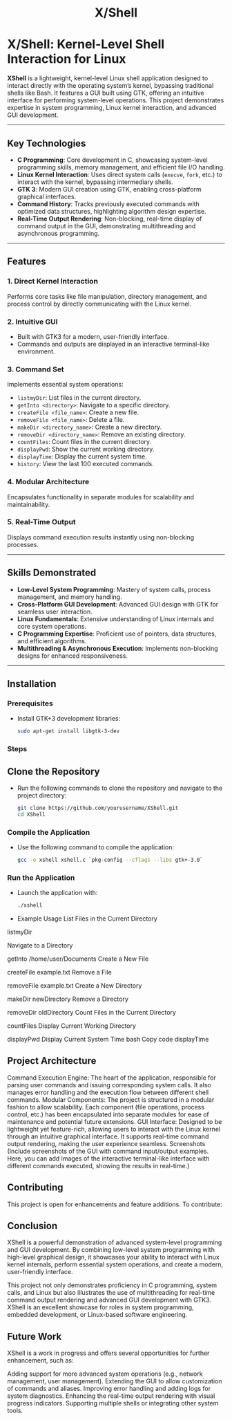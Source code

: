 
<p align="center"><h1 align="center">X/Shell</h1></p>


# **X/Shell: Kernel-Level Shell Interaction for Linux**
**XShell** is a lightweight, kernel-level Linux shell application designed to interact directly with the operating system’s kernel, bypassing traditional shells like Bash. It features a GUI built using GTK, offering an intuitive interface for performing system-level operations. This project demonstrates expertise in system programming, Linux kernel interaction, and advanced GUI development.

---

## **Key Technologies**
- **C Programming**: Core development in C, showcasing system-level programming skills, memory management, and efficient file I/O handling.
- **Linux Kernel Interaction**: Uses direct system calls (`execve`, `fork`, etc.) to interact with the kernel, bypassing intermediary shells.
- **GTK 3**: Modern GUI creation using GTK, enabling cross-platform graphical interfaces.
- **Command History**: Tracks previously executed commands with optimized data structures, highlighting algorithm design expertise.
- **Real-Time Output Rendering**: Non-blocking, real-time display of command output in the GUI, demonstrating multithreading and asynchronous programming.

---

## **Features**

### **1. Direct Kernel Interaction**
Performs core tasks like file manipulation, directory management, and process control by directly communicating with the Linux kernel.

### **2. Intuitive GUI**
- Built with GTK3 for a modern, user-friendly interface.
- Commands and outputs are displayed in an interactive terminal-like environment.

### **3. Command Set**
Implements essential system operations:
- `listmyDir`: List files in the current directory.
- `getInto <directory>`: Navigate to a specific directory.
- `createFile <file_name>`: Create a new file.
- `removeFile <file_name>`: Delete a file.
- `makeDir <directory_name>`: Create a new directory.
- `removeDir <directory_name>`: Remove an existing directory.
- `countFiles`: Count files in the current directory.
- `displayPwd`: Show the current working directory.
- `displayTime`: Display the current system time.
- `history`: View the last 100 executed commands.

### **4. Modular Architecture**
Encapsulates functionality in separate modules for scalability and maintainability.

### **5. Real-Time Output**
Displays command execution results instantly using non-blocking processes.

---

## **Skills Demonstrated**

- **Low-Level System Programming**: Mastery of system calls, process management, and memory handling.
- **Cross-Platform GUI Development**: Advanced GUI design with GTK for seamless user interaction.
- **Linux Fundamentals**: Extensive understanding of Linux internals and core system operations.
- **C Programming Expertise**: Proficient use of pointers, data structures, and efficient algorithms.
- **Multithreading & Asynchronous Execution**: Implements non-blocking designs for enhanced responsiveness.

---

## **Installation**

### **Prerequisites**
- Install GTK+3 development libraries:
  ```bash
  sudo apt-get install libgtk-3-dev

### **Steps**
## **Clone the Repository**
- Run the following commands to clone the repository and navigate to the project directory:
  ```bash
  git clone https://github.com/yourusername/XShell.git
  cd XShell

### **Compile the Application**
- Use the following command to compile the application:
  ```bash
  gcc -o xshell xshell.c `pkg-config --cflags --libs gtk+-3.0`


### **Run the Application**
- Launch the application with:
  ```bash
  ./xshell
- Example Usage
List Files in the Current Directory

listmyDir

Navigate to a Directory

getInto /home/user/Documents
Create a New File

createFile example.txt
Remove a File

removeFile example.txt
Create a New Directory

makeDir newDirectory
Remove a Directory

removeDir oldDirectory
Count Files in the Current Directory

countFiles
Display Current Working Directory

displayPwd
Display Current System Time
bash
Copy code
displayTime


## **Project Architecture**
Command Execution Engine: The heart of the application, responsible for parsing user commands and issuing corresponding system calls. It also manages error handling and the execution flow between different shell commands.
Modular Components: The project is structured in a modular fashion to allow scalability. Each component (file operations, process control, etc.) has been encapsulated into separate modules for ease of maintenance and potential future extensions.
GUI Interface: Designed to be lightweight yet feature-rich, allowing users to interact with the Linux kernel through an intuitive graphical interface. It supports real-time command output rendering, making the user experience seamless.
Screenshots
(Include screenshots of the GUI with command input/output examples. Here, you can add images of the interactive terminal-like interface with different commands executed, showing the results in real-time.)


## **Contributing**
This project is open for enhancements and feature additions. To contribute:

## **Conclusion**

XShell is a powerful demonstration of advanced system-level programming and GUI development. By combining low-level system programming with high-level graphical design, it showcases your ability to interact with Linux kernel internals, perform essential system operations, and create a modern, user-friendly interface.

This project not only demonstrates proficiency in C programming, system calls, and Linux but also illustrates the use of multithreading for real-time command output rendering and advanced GUI development with GTK3. XShell is an excellent showcase for roles in system programming, embedded development, or Linux-based software engineering.


## **Future Work**

XShell is a work in progress and offers several opportunities for further enhancement, such as:

Adding support for more advanced system operations (e.g., network management, user management).
Extending the GUI to allow customization of commands and aliases.
Improving error handling and adding logs for system diagnostics.
Enhancing the real-time output rendering with visual progress indicators.
Supporting multiple shells or integrating other system tools.
